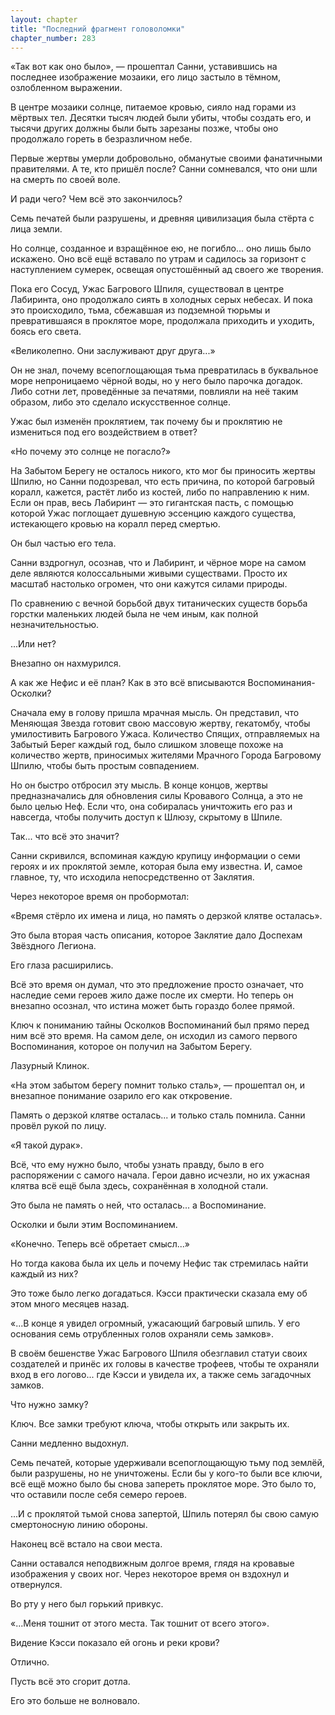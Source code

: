 ```yaml
---
layout: chapter
title: "Последний фрагмент головоломки"
chapter_number: 283
---
```


«Так вот как оно было», — прошептал Санни, уставившись на последнее изображение мозаики, его лицо застыло в тёмном, озлобленном выражении.

В центре мозаики солнце, питаемое кровью, сияло над горами из мёртвых тел. Десятки тысяч людей были убиты, чтобы создать его, и тысячи других должны были быть зарезаны позже, чтобы оно продолжало гореть в безразличном небе.

Первые жертвы умерли добровольно, обманутые своими фанатичными правителями. А те, кто пришёл после? Санни сомневался, что они шли на смерть по своей воле.

И ради чего? Чем всё это закончилось?

Семь печатей были разрушены, и древняя цивилизация была стёрта с лица земли.

Но солнце, созданное и взращённое ею, не погибло... оно лишь было искажено. Оно всё ещё вставало по утрам и садилось за горизонт с наступлением сумерек, освещая опустошённый ад своего же творения.

Пока его Сосуд, Ужас Багрового Шпиля, существовал в центре Лабиринта, оно продолжало сиять в холодных серых небесах. И пока это происходило, тьма, сбежавшая из подземной тюрьмы и превратившаяся в проклятое море, продолжала приходить и уходить, боясь его света.

«Великолепно. Они заслуживают друг друга...»

Он не знал, почему всепоглощающая тьма превратилась в буквальное море непроницаемо чёрной воды, но у него было парочка догадок. Либо сотни лет, проведённые за печатями, повлияли на неё таким образом, либо это сделало искусственное солнце.

Ужас был изменён проклятием, так почему бы и проклятию не измениться под его воздействием в ответ?

«Но почему это солнце не погасло?»

На Забытом Берегу не осталось никого, кто мог бы приносить жертвы Шпилю, но Санни подозревал, что есть причина, по которой багровый коралл, кажется, растёт либо из костей, либо по направлению к ним. Если он прав, весь Лабиринт — это гигантская пасть, с помощью которой Ужас поглощает душевную эссенцию каждого существа, истекающего кровью на коралл перед смертью.

Он был частью его тела.

Санни вздрогнул, осознав, что и Лабиринт, и чёрное море на самом деле являются колоссальными живыми существами. Просто их масштаб настолько огромен, что они кажутся силами природы.

По сравнению с вечной борьбой двух титанических существ борьба горстки маленьких людей была не чем иным, как полной незначительностью.

...Или нет?

Внезапно он нахмурился.

А как же Нефис и её план? Как в это всё вписываются Воспоминания-Осколки?

Сначала ему в голову пришла мрачная мысль. Он представил, что Меняющая Звезда готовит свою массовую жертву, гекатомбу, чтобы умилостивить Багрового Ужаса. Количество Спящих, отправляемых на Забытый Берег каждый год, было слишком зловеще похоже на количество жертв, приносимых жителями Мрачного Города Багровому Шпилю, чтобы быть простым совпадением.

Но он быстро отбросил эту мысль. В конце концов, жертвы предназначались для обновления силы Кровавого Солнца, а это не было целью Неф. Если что, она собиралась уничтожить его раз и навсегда, чтобы получить доступ к Шлюзу, скрытому в Шпиле.

Так... что всё это значит?

Санни скривился, вспоминая каждую крупицу информации о семи героях и их проклятой земле, которая была ему известна. И, самое главное, ту, что исходила непосредственно от Заклятия.

Через некоторое время он пробормотал:

«Время стёрло их имена и лица, но память о дерзкой клятве осталась».

Это была вторая часть описания, которое Заклятие дало Доспехам Звёздного Легиона.

Его глаза расширились.

Всё это время он думал, что это предложение просто означает, что наследие семи героев жило даже после их смерти. Но теперь он внезапно осознал, что истина может быть гораздо более прямой.

Ключ к пониманию тайны Осколков Воспоминаний был прямо перед ним всё это время. На самом деле, он исходил из самого первого Воспоминания, которое он получил на Забытом Берегу.

Лазурный Клинок.

«На этом забытом берегу помнит только сталь», — прошептал он, и внезапное понимание озарило его как откровение.

Память о дерзкой клятве осталась... и только сталь помнила. Санни провёл рукой по лицу.

«Я такой дурак».

Всё, что ему нужно было, чтобы узнать правду, было в его распоряжении с самого начала. Герои давно исчезли, но их ужасная клятва всё ещё была здесь, сохранённая в холодной стали.

Это была не память о ней, что осталась... а Воспоминание.

Осколки и были этим Воспоминанием.

«Конечно. Теперь всё обретает смысл...»

Но тогда какова была их цель и почему Нефис так стремилась найти каждый из них?

Это тоже было легко догадаться. Кэсси практически сказала ему об этом много месяцев назад.

«...В конце я увидел огромный, ужасающий багровый шпиль. У его основания семь отрубленных голов охраняли семь замков».

В своём бешенстве Ужас Багрового Шпиля обезглавил статуи своих создателей и принёс их головы в качестве трофеев, чтобы те охраняли вход в его логово... где Кэсси и увидела их, а также семь загадочных замков.

Что нужно замку?

Ключ. Все замки требуют ключа, чтобы открыть или закрыть их.

Санни медленно выдохнул.

Семь печатей, которые удерживали всепоглощающую тьму под землёй, были разрушены, но не уничтожены. Если бы у кого-то были все ключи, всё ещё можно было бы снова запереть проклятое море. Это было то, что оставили после себя семеро героев.

...И с проклятой тьмой снова запертой, Шпиль потерял бы свою самую смертоносную линию обороны.

Наконец всё встало на свои места.

Санни оставался неподвижным долгое время, глядя на кровавые изображения у своих ног. Через некоторое время он вздохнул и отвернулся.

Во рту у него был горький привкус.

«...Меня тошнит от этого места. Так тошнит от всего этого».

Видение Кэсси показало ей огонь и реки крови?

Отлично.

Пусть всё это сгорит дотла.

Его это больше не волновало.